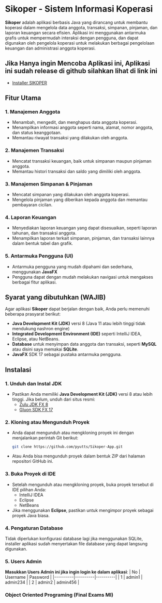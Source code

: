 # Sikoper - Sistem Informasi Koperasi

**Sikoper** adalah aplikasi berbasis Java yang dirancang untuk membantu koperasi dalam mengelola data anggota, transaksi, simpanan, pinjaman, dan laporan keuangan secara efisien. Aplikasi ini menggunakan antarmuka grafis untuk mempermudah interaksi dengan pengguna, dan dapat digunakan oleh pengelola koperasi untuk melakukan berbagai pengelolaan keuangan dan administrasi anggota koperasi.

## Jika Hanya ingin Mencoba Aplikasi ini, Aplikasi ini sudah release di github silahkan lihat di link ini 
- [Installer SIKOPER](https://github.com/pyutts/Sikoper-App/releases/tag/v1.0.1)

## Fitur Utama

### 1. **Manajemen Anggota**
   - Menambah, mengedit, dan menghapus data anggota koperasi.
   - Menampilkan informasi anggota seperti nama, alamat, nomor anggota, dan status keanggotaan.
   - Memantau riwayat transaksi yang dilakukan oleh anggota.

### 2. **Manajemen Transaksi**
   - Mencatat transaksi keuangan, baik untuk simpanan maupun pinjaman anggota.
   - Memantau histori transaksi dan saldo yang dimiliki oleh anggota.

### 3. **Manajemen Simpanan & Pinjaman**
   - Mencatat simpanan yang dilakukan oleh anggota koperasi.
   - Mengelola pinjaman yang diberikan kepada anggota dan memantau pembayaran cicilan.

### 4. **Laporan Keuangan**
   - Menyediakan laporan keuangan yang dapat disesuaikan, seperti laporan tahunan, dan transaksi anggota.
   - Menampilkan laporan terkait simpanan, pinjaman, dan transaksi lainnya dalam bentuk tabel dan grafik.

### 5. **Antarmuka Pengguna (UI)**
   - Antarmuka pengguna yang mudah dipahami dan sederhana, menggunakan **JavaFX** 
   - Pengguna dapat dengan mudah melakukan navigasi untuk mengakses berbagai fitur aplikasi.

## Syarat yang dibutuhkan (WAJIB)

Agar aplikasi **Sikoper** dapat berjalan dengan baik, Anda perlu memenuhi beberapa prasyarat berikut:

- **Java Development Kit (JDK)** versi 8 (Java 11 atau lebih tinggi tidak mendukung nashron engine)
- **Integrated Development Environment (IDE)** seperti IntelliJ IDEA, Eclipse, atau NetBeans.
- **Database** untuk menyimpan data anggota dan transaksi, seperti **MySQL** atau disini saya memakai **SQLite**.
- **JavaFX** SDK 17 sebagai pustaka antarmuka pengguna.

## Instalasi

### 1. **Unduh dan Instal JDK**
   - Pastikan Anda memiliki **Java Development Kit (JDK)** versi 8 atau lebih tinggi. Jika belum, unduh dari situs resmi:
     - [Zulu JDK FX 8](https://www.azul.com/core-post-download/?endpoint=zulu&uuid=46a772a0-10e1-433c-8678-c1869ed3deb2)
     - [Gluon SDK FX 17](https://download2.gluonhq.com/openjfx/17.0.13/openjfx-17.0.13_windows-x64_bin-sdk.zip)

### 2. **Kloning atau Mengunduh Proyek**
   - Anda dapat mengunduh atau mengkloning proyek ini dengan menjalankan perintah Git berikut:
     ```bash
     git clone https://github.com/pyutts/Sikoper-App.git
     ```
   - Atau Anda bisa mengunduh proyek dalam bentuk ZIP dari halaman repositori GitHub ini.

### 3. **Buka Proyek di IDE**
   - Setelah mengunduh atau mengkloning proyek, buka proyek tersebut di IDE pilihan Anda:
     - IntelliJ IDEA
     - Eclipse
     - NetBeans
   - Jika menggunakan **Eclipse**, pastikan untuk mengimpor proyek sebagai proyek Java biasa.

### 4. **Pengaturan Database**
   Tidak diperlukan konfigurasi database lagi jika menggunakan SQLite, installer aplikasi sudah menyertakan file database yang dapat langsung digunakan.

### 5. **Users Admin**
   **Masukkan Users Admin ini jika ingin login ke dalam aplikasi**:
   | No | Username | Password |
   |----------|----------|----------|
   | 1 | admin1 | admin234 |
   | 2 | admin2 | admin456 |


### Object Oriented Programing (Final Exams MI)
 
